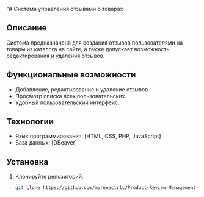 "# Система управления отзывами о товарах

## Описание

Система предназначена для создания отзывов пользователями на товары из каталога на сайте, а также допускает возможность редактирования и удаления отзывов.

## Функциональные возможности

- Добавление, редактирование и удаление отзывов.
- Просмотр списка всех пользовательских.
- Удобный пользовательский интерфейс.

## Технологии

- Язык программирования: [HTML, CSS, PHP, JavaScript]
- База данных: [DBeaver]

## Установка

1. Клонируйте репозиторий:
   ```bash
   git clone https://github.com/morenactrlc/Product-Review-Management-System" 
